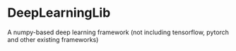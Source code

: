 # DeepLearningLib
A numpy-based deep learning framework (not including tensorflow, pytorch and other existing frameworks)
